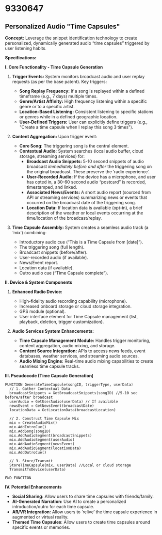 # 9330647

## Personalized Audio "Time Capsules"

**Concept:** Leverage the snippet identification technology to create personalized, dynamically generated audio “time capsules” triggered by user listening habits.

**Specifications:**

**I. Core Functionality - Time Capsule Generation**

1.  **Trigger Events:**  System monitors broadcast audio and user replay requests (as per the base patent).  Key triggers:
    *   **Song Replay Frequency:**  If a song is replayed within a defined timeframe (e.g., 7 days) multiple times.
    *   **Genre/Artist Affinity:**  High frequency listening within a specific genre or to a specific artist.
    *   **Location-Based Listening:**  Consistent listening to specific stations or genres while in a defined geographic location.
    *   **User-Defined Triggers:**  User can explicitly define triggers (e.g., "Create a time capsule when I replay this song 3 times").

2.  **Content Aggregation:** Upon trigger event:
    *   **Core Song:** The triggering song is the central element.
    *   **Contextual Audio:** System searches (local audio buffer, cloud storage, streaming services) for:
        *   **Broadcast Audio Snippets:**  5-10 second snippets of audio broadcast *immediately before and after* the triggering song on the original broadcast. These preserve the ‘radio experience’.
        *   **User-Recorded Audio:**  If the device has a microphone, and user has opted in, a 30-60 second audio “postcard” is recorded, timestamped, and linked.
        *   **Associated News/Events:** A short audio report (sourced from API or streaming services) summarizing news or events that occurred on the broadcast date of the triggering song.
        *   **Location Data:**  If location data is available (opt-in), a brief description of the weather or local events occurring at the time/location of the broadcast/replay.

3.  **Time Capsule Assembly:** System creates a seamless audio track (a ‘mix’) combining:
    *   Introductory audio cue (“This is a Time Capsule from [date]”).
    *   The triggering song (full length).
    *   Broadcast snippets (before/after).
    *   User-recorded audio (if available).
    *   News/Event report.
    *   Location data (if available).
    *   Outro audio cue (“Time Capsule complete”).

**II. Device & System Components**

1.  **Enhanced Radio Device:**
    *   High-fidelity audio recording capability (microphone).
    *   Increased onboard storage or cloud storage integration.
    *   GPS module (optional).
    *   User interface element for Time Capsule management (list, playback, deletion, trigger customization).

2.  **Audio Services System Enhancements:**
    *   **Time Capsule Management Module:**  Handles trigger monitoring, content aggregation, audio mixing, and storage.
    *   **Content Source Integration:** APIs to access news feeds, event databases, weather services, and streaming audio sources.
    *   **Audio Mixing Engine:** Real-time audio mixing capabilities to create seamless time capsule tracks.

**III. Pseudocode (Time Capsule Generation)**

```
FUNCTION GenerateTimeCapsule(songID, triggerType, userData)
  // 1. Gather Contextual Data
  broadcastSnippets = GetBroadcastSnippets(songID) //5-10 sec before/after broadcast
  userAudio = GetUserAudio(userData) // If available
  newsEvent = GetNewsEvent(broadcastDate)
  locationData = GetLocationData(broadcastLocation)

  // 2. Construct Time Capsule Mix
  mix = CreateAudioMix()
  mix.AddIntroCue()
  mix.AddSong(songID)
  mix.AddAudioSegment(broadcastSnippets)
  mix.AddAudioSegment(userAudio)
  mix.AddAudioSegment(newsEvent)
  mix.AddAudioSegment(locationData)
  mix.AddOutroCue()

  // 3. Store/Transmit
  StoreTimeCapsule(mix, userData) //Local or cloud storage
  TransmitToDevice(userData)

END FUNCTION
```

**IV. Potential Enhancements**

*   **Social Sharing:**  Allow users to share time capsules with friends/family.
*   **AI-Generated Narration:**  Use AI to create a personalized introduction/outro for each time capsule.
*   **AR/VR Integration:**  Allow users to ‘relive’ the time capsule experience in augmented or virtual reality.
*   **Themed Time Capsules:**  Allow users to create time capsules around specific events or memories.